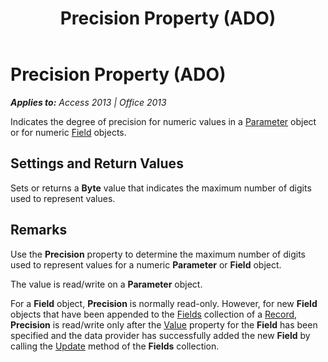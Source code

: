 ﻿---
title: Precision Property (ADO)
TOCTitle: Precision Property (ADO)
ms:assetid: c9d54d78-d5a5-caf8-d635-259d1fcc0595
ms:mtpsurl: https://msdn.microsoft.com/en-us/library/JJ249983(v=office.15)
ms:contentKeyID: 48547685
ms.date: 09/18/2015
mtps_version: v=office.15
---

# Precision Property (ADO)


_**Applies to:** Access 2013 | Office 2013_

Indicates the degree of precision for numeric values in a [Parameter](parameter-object-ado.md) object or for numeric [Field](field-object-ado.md) objects.

## Settings and Return Values

Sets or returns a **Byte** value that indicates the maximum number of digits used to represent values.

## Remarks

Use the **Precision** property to determine the maximum number of digits used to represent values for a numeric **Parameter** or **Field** object.

The value is read/write on a **Parameter** object.

For a **Field** object, **Precision** is normally read-only. However, for new **Field** objects that have been appended to the [Fields](fields-collection-ado.md) collection of a [Record](record-object-ado.md), **Precision** is read/write only after the [Value](value-property-ado.md) property for the **Field** has been specified and the data provider has successfully added the new **Field** by calling the [Update](update-method-ado.md) method of the **Fields** collection.

